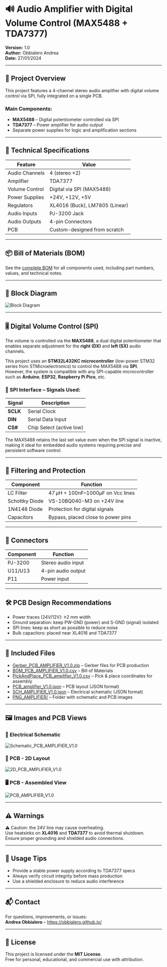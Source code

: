 # 🔊 Audio Amplifier with Digital Volume Control (MAX5488 + TDA7377)

**Version:** 1.0  
**Author:** Obbialero Andrea  
**Date:** 27/01/2024  

---

## 📌 Project Overview

This project features a 4-channel stereo audio amplifier with digital volume control via SPI, fully integrated on a single PCB.

### Main Components:
- **MAX5488** – Digital potentiometer controlled via SPI  
- **TDA7377** – Power amplifier for audio output  
- Separate power supplies for logic and amplification sections

---

## 🔧 Technical Specifications

| Feature            | Value                             |
|--------------------|------------------------------------|
| Audio Channels     | 4 (stereo ×2)                      |
| Amplifier          | TDA7377                            |
| Volume Control     | Digital via SPI (MAX5488)          |
| Power Supplies     | +24V, +12V, +5V                    |
| Regulators         | XL4016 (Buck), LM7805 (Linear)     |
| Audio Inputs       | PJ-3200 Jack                       |
| Audio Outputs      | 4-pin Connectors                   |
| PCB                | Custom-designed from scratch       |

---

## 📦 Bill of Materials (BOM)

See the [complete BOM](https://github.com/Obbialero/Amplifier-V1.0/blob/main/hardware/BOM_PCB_AMPLIFIER_V1.0.csv) for all components used, including part numbers, values, and technical notes.

---

## 🔌 Block Diagram

![Block Diagram](docs/schema_a_blocchi_pcb.png)

---

## 🎚️ Digital Volume Control (SPI)

The volume is controlled via the **MAX5488**, a dual digital potentiometer that enables separate adjustment for the **right (DX)** and **left (SX)** audio channels.

This project uses an **STM32L432KC microcontroller** (low-power STM32 series from STMicroelectronics) to control the MAX5488 via **SPI**.  
However, the system is compatible with any SPI-capable microcontroller such as **Arduino**, **ESP32**, **Raspberry Pi Pico**, etc.

### 🧪 SPI Interface – Signals Used:

| Signal   | Description               |
|----------|---------------------------|
| **SCLK** | Serial Clock              |
| **DIN**  | Serial Data Input         |
| **CS#**  | Chip Select (active low)  |

The MAX5488 retains the last set value even when the SPI signal is inactive, making it ideal for embedded audio systems requiring precise and persistent software control.

---

## 🧱 Filtering and Protection

| Component         | Function                                  |
|-------------------|-------------------------------------------|
| LC Filter         | 47 µH + 100nF–1000µF on Vcc lines          |
| Schottky Diode    | VS-10BQ040-M3 on +24V line                |
| 1N4148 Diode      | Protection for digital signals            |
| Capacitors        | Bypass, placed close to power pins        |

---

## 📎 Connectors

| Component | Function                  |
|-----------|---------------------------|
| PJ-3200   | Stereo audio input        |
| U11/U13   | 4-pin audio output        |
| P11       | Power input               |

---

## 🛠️ PCB Design Recommendations

- Power traces (24V/12V): ≥2 mm width  
- Ground separation: keep PW-GND (power) and S-GND (signal) isolated  
- SPI lines: keep as short as possible to reduce noise  
- Bulk capacitors: placed near XL4016 and TDA7377

---

## 📁 Included Files

- [Gerber_PCB_AMPLIFIER_V1.0.zip](https://github.com/Obbialero/Amplifier-V1.0/raw/main/Gerber_PCB_AMPLIFIER_V1.0.zip) – Gerber files for PCB production  
- [BOM_PCB_AMPLIFIER_V1.0.csv](https://github.com/Obbialero/Amplifier-V1.0/raw/main/BOM_PCB_AMPLIFIER_V1.0.csv) – Bill of Materials  
- [PickAndPlace_PCB_amplifier_V1.0.csv](https://github.com/Obbialero/Amplifier-V1.0/raw/main/PickAndPlace_PCB_amplifier_V1.0.csv) – Pick & place coordinates for assembly  
- [PCB_amplifier_V1.0.json](https://github.com/Obbialero/Amplifier-V1.0/raw/main/pcb_amplifier_schematich/PCB_amplifier_V1.0.json) – PCB layout (JSON format)  
- [SCH_AMPLIFIER_V1.0.json](https://github.com/Obbialero/Amplifier-V1.0/raw/main/pcb_amplifier_schematich/SCH_AMPLIFIER_V1.0.json) – Electrical schematic (JSON format)  
- [PNG_AMPLIFIER/](https://github.com/Obbialero/Amplifier-V1.0/tree/main/docs/PNG_AMPLIFIER) – Folder with schematic and PCB images  

---

## 🖼️ Images and PCB Views

### 🔧 Electrical Schematic  
![Schematic_PCB_AMPLIFIER_V1.0](https://github.com/Obbialero/Amplifier-V1.0/raw/main/docs/PNG_AMPLIFIER/Schematic_PCB_AMPLIFIER_V1.0.png)

### 📐 PCB - 2D Layout  
![2D_PCB_AMPLIFIER_V1.0](https://github.com/Obbialero/Amplifier-V1.0/blob/main/docs/PNG_AMPLIFIER/2D_PCB_AMPLIFIER_V1.0.png)

### 🖥️ PCB - Assembled View  
![PCB_AMPLIFIER_V1.0](https://github.com/Obbialero/Amplifier-V1.0/blob/main/docs/PNG_AMPLIFIER/PCB_AMPLIFIER_V1.0.png)

---

## ⚠️ Warnings

⚠️ Caution: the 24V line may cause overheating.  
Use heatsinks on **XL4016** and **TDA7377** to avoid thermal shutdown.  
Ensure proper grounding and shielded audio connections.

---

## 📌 Usage Tips

- Provide a stable power supply according to TDA7377 specs  
- Always verify circuit integrity before mass production  
- Use a shielded enclosure to reduce audio interference  

---

## 📬 Contact

For questions, improvements, or issues:  
**Andrea Obbialero** – https://obbialero.github.io/

---

## 📘 License

This project is licensed under the **MIT License**.  
Free for personal, educational, and commercial use with attribution.
